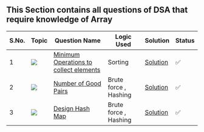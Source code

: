 ## This Section contains all questions of DSA that require knowledge of Array

S.No. | Topic | Question Name | Logic Used | Solution | Status |
------|---------------|------------|-------|------|------|
1 | ![](https://img.shields.io/badge/Arrays-f0772b?style=for-the-badge&logo=array&logoColor=black) | [Minimum Operations to collect elements](https://leetcode.com/contest/biweekly-contest-114/problems/minimum-operations-to-collect-elements/) | Sorting | [Solution](https://github.com/Vishal48-21/DSA_practise/blob/main/Arrays/minimum-operations-to-collect-all-elements.py) | ✅ |
2 | ![](https://img.shields.io/badge/Arrays-f0772b?style=for-the-badge&logo=array&logoColor=black) | [Number of Good Pairs](https://leetcode.com/problems/number-of-good-pairs/description/) | Brute force ,  Hashing | [Solution](https://github.com/Vishal48-21/DSA_practise/blob/main/Arrays/number-of-good-pairs.cpp) | ✅ |
3 | ![](https://img.shields.io/badge/Arrays-f0772b?style=for-the-badge&logo=array&logoColor=black) | [Design Hash Map](https://leetcode.com/problems/design-hashmap/description/) | Brute force ,  Hashing | [Solution](https://github.com/Vishal48-21/DSA_practise/blob/main/Arrays/design-hash-map.cpp) | ✅ |





